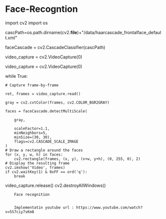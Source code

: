 # Face-Recogntion

import cv2
import os

cascPath=os.path.dirname(cv2.__file__)+"/data/haarcascade_frontalface_default.xml"


faceCascade = cv2.CascadeClassifier(cascPath)

video_capture = cv2.VideoCapture(0)


video_capture = cv2.VideoCapture(0)

while True:

    # Capture frame-by-frame
    
    ret, frames = video_capture.read()
    
    gray = cv2.cvtColor(frames, cv2.COLOR_BGR2GRAY)
    
    faces = faceCascade.detectMultiScale(
    
        gray,
        
        scaleFactor=1.1,
        minNeighbors=5,
        minSize=(30, 30),
        flags=cv2.CASCADE_SCALE_IMAGE
    )
    # Draw a rectangle around the faces
    for (x, y, w, h) in faces:
        cv2.rectangle(frames, (x, y), (x+w, y+h), (0, 255, 0), 2)
    # Display the resulting frame
    cv2.imshow('Video', frames)
    if cv2.waitKey(1) & 0xFF == ord('q'):
        break
        
        
video_capture.release()
cv2.destroyAllWindows()


        
        
        Face recognition 
        
        
        Implementatin youtube url : https://www.youtube.com/watch?v=5S7ciy7sKm8
        
